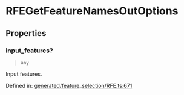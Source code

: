 # RFEGetFeatureNamesOutOptions

## Properties

### input\_features?

> `any`

Input features.

Defined in:  [generated/feature\_selection/RFE.ts:671](https://github.com/transitive-bullshit/scikit-learn-ts/blob/b59c1ff/packages/sklearn/src/generated/feature_selection/RFE.ts#L671)
